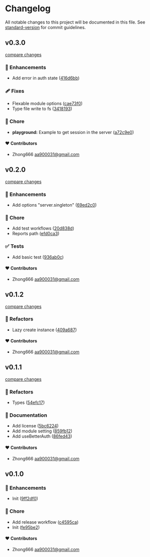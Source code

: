 # Changelog

All notable changes to this project will be documented in this file. See [standard-version](https://github.com/conventional-changelog/standard-version) for commit guidelines.


## v0.3.0

[compare changes](https://github.com/aa900031/nuxt-better-auth/compare/v0.2.0...v0.3.0)

### 🚀 Enhancements

-  Add error in auth state ([416d6bb](https://github.com/aa900031/nuxt-better-auth/commit/416d6bb5f16d51e4beb93be80f4fe45026398159))

### 🩹 Fixes

-  Flexable module options ([cae73f0](https://github.com/aa900031/nuxt-better-auth/commit/cae73f0e00123241016b8f9ee2164fd38a5dee5e))
-  Type file write to fs ([3418193](https://github.com/aa900031/nuxt-better-auth/commit/3418193c2c34337d748f785786734bd7ddb597ed))

### 🏡 Chore

-  **playground:** Example to get session in the server ([a72c9e0](https://github.com/aa900031/nuxt-better-auth/commit/a72c9e0d9b966e2f40d1dcca74e2169780854eda))



#### ❤️ Contributors

- Zhong666 <aa900031@gmail.com>

## v0.2.0

[compare changes](https://github.com/aa900031/nuxt-better-auth/compare/v0.1.2...v0.2.0)

### 🚀 Enhancements

-  Add options "server.singleton" ([69ed2c0](https://github.com/aa900031/nuxt-better-auth/commit/69ed2c0e7adac0c73e1bc3f0e366bdf7385e478e))

### 🏡 Chore

-  Add test workflows ([20d838d](https://github.com/aa900031/nuxt-better-auth/commit/20d838da3b7de649ba972e312c78bdeb25174cdf))
-  Reports path ([efd0ca3](https://github.com/aa900031/nuxt-better-auth/commit/efd0ca3ba708a41c9d8e9022e06667bc0e443f57))

### ✅ Tests

-  Add basic test ([936ab0c](https://github.com/aa900031/nuxt-better-auth/commit/936ab0c8bd819475dd3c69c914c8abb031690330))



#### ❤️ Contributors

- Zhong666 <aa900031@gmail.com>

## v0.1.2

[compare changes](https://github.com/aa900031/nuxt-better-auth/compare/v0.1.1...v0.1.2)

### 💅 Refactors

-  Lazy create instance ([409a687](https://github.com/aa900031/nuxt-better-auth/commit/409a687d095e0ab19021b7838cae145c213eab19))



#### ❤️ Contributors

- Zhong666 <aa900031@gmail.com>

## v0.1.1

[compare changes](https://github.com/aa900031/nuxt-better-auth/compare/v0.1.0...v0.1.1)

### 💅 Refactors

-  Types ([54efc17](https://github.com/aa900031/nuxt-better-auth/commit/54efc17baa88bfa7e4ef8063fc2e1810ff82e3a6))

### 📖 Documentation

-  Add license ([5bc6224](https://github.com/aa900031/nuxt-better-auth/commit/5bc622459b06130f3a30471c5cecc67d6d2a92bb))
-  Add module setting ([859fb12](https://github.com/aa900031/nuxt-better-auth/commit/859fb12d58d576a84424b9d09121a865f84e9e13))
-  Add useBetterAuth ([86fed43](https://github.com/aa900031/nuxt-better-auth/commit/86fed4357a829a1da03b1ab33bde6ceb99ffb30e))



#### ❤️ Contributors

- Zhong666 <aa900031@gmail.com>

## v0.1.0



### 🚀 Enhancements

-  Init ([9ff2df0](https://github.com/aa900031/nuxt-better-auth/commit/9ff2df06c82573a4c76ca12e527fcf924c85ab12))

### 🏡 Chore

-  Add release workflow ([c4595ca](https://github.com/aa900031/nuxt-better-auth/commit/c4595ca523cdecddfcebf6e222801bd7b0babd05))
-  Init ([fe95be2](https://github.com/aa900031/nuxt-better-auth/commit/fe95be2c4df17ece010780b4c4de60c5f1561c2a))



#### ❤️ Contributors

- Zhong666 <aa900031@gmail.com>
